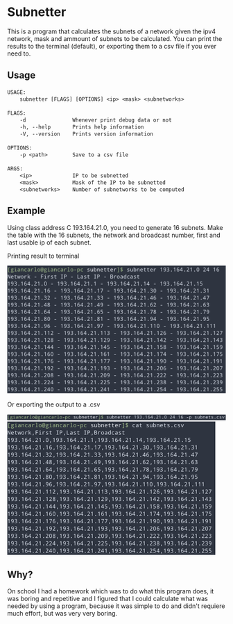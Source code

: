 # Subnetter
This is a program that calculates the subnets of a network given the ipv4 network, mask and ammount of subnets to be calculated.
You can print the results to the terminal (default), or exporting them to a csv file if you ever need to.

## Usage

    USAGE:
        subnetter [FLAGS] [OPTIONS] <ip> <mask> <subnetworks>

    FLAGS:
        -d               Whenever print debug data or not
        -h, --help       Prints help information
        -V, --version    Prints version information

    OPTIONS:
        -p <path>        Save to a csv file

    ARGS:
        <ip>             IP to be subnetted
        <mask>           Mask of the IP to be subnetted
        <subnetworks>    Number of subnetworks to be computed

## Example

Using class address C 193.164.21.0, you need to generate 16 subnets. Make the table with the 16 subnets, the network and broadcast number, first and last usable ip of each subnet.

Printing result to terminal

![Terminal Output](./images/terminal.png)

Or exporting the output to a .csv

![CSV Command](./images/csv1.png)
![CSV Output](./images/csv2.png)

## Why?
On school I had a homework which was to do what this program does, it was boring and repetitive and I figured that I could calculate what was needed by using a program, because it was simple to do and didn't requiere much effort, but was very very boring.

